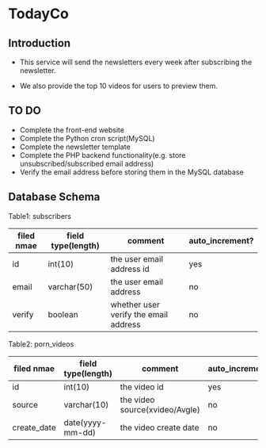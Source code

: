 # TodayCo

## Introduction
- This service will send the newsletters every week after subscribing the newsletter.

- We also provide the top 10 videos for users to preview them.

## TO DO

- Complete the front-end website
- Complete the Python cron script(MySQL)
- Complete the newsletter template
- Complete the PHP backend functionality(e.g. store unsubscribed/subscribed email address)
- Verify the email address before storing them in the MySQL database

## Database Schema

Table1: subscribers

| filed nmae | field type(length) | comment                  | auto_increment? |
| -----------|--------------------|--------------------------|-----------------|
| id         | int(10)            | the user email address id| yes |
| email      | varchar(50)        | the user email address   | no  |
| verify     | boolean            | whether user verify the email address | no  |

Table2: porn_videos

| filed nmae | field type(length) | comment                  | auto_increment? |
| -----------|--------------------|--------------------------|-----------------|
| id         | int(10)            | the video id                     | yes |
| source     | varchar(10)        | the video source(xvideo/Avgle)   | no  |
| create_date| date(yyyy-mm-dd)   | the video create date            | no  |

